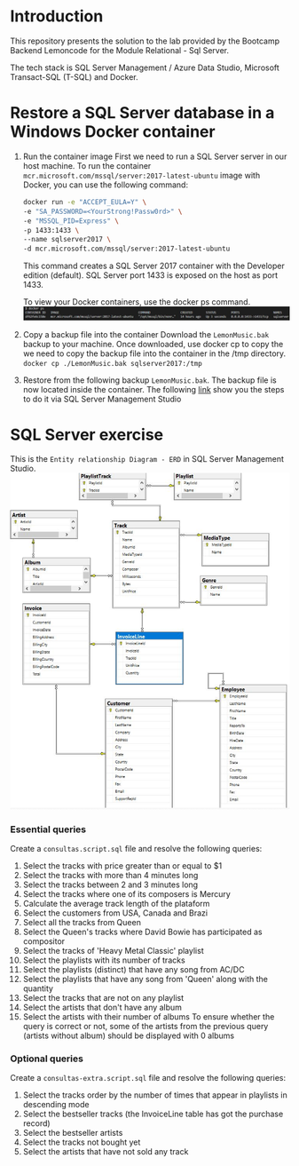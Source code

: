 # Introduction
This repository presents the solution to the lab provided by the Bootcamp Backend Lemoncode for the Module Relational - Sql Server.

The tech stack is SQL Server Management / Azure Data Studio, Microsoft Transact-SQL (T-SQL) and Docker.

# Restore a SQL Server database in a Windows Docker container
1.  Run the container image
    First we need to run a SQL Server server in our host machine. To run the container `mcr.microsoft.com/mssql/server:2017-latest-ubuntu` image with Docker, you can use the following command:
    ```Bash
    docker run -e "ACCEPT_EULA=Y" \
    -e "SA_PASSWORD=<YourStrong!Passw0rd>" \
    -e "MSSQL_PID=Express" \
    -p 1433:1433 \
    --name sqlserver2017 \
    -d mcr.microsoft.com/mssql/server:2017-latest-ubuntu
    ```
    This command creates a SQL Server 2017 container with the Developer edition (default). SQL Server port 1433 is exposed on the host as port 1433.
    
    To view your Docker containers, use the docker ps command.
    ![DockerContainer](DockerContainer.JPG)

2. Copy a backup file into the container
   Download the `LemonMusic.bak` backup to your machine. Once downloaded, use docker cp to copy the we need to copy the backup file into the container in the /tmp directory.
    `docker cp ./LemonMusic.bak sqlserver2017:/tmp`
3. Restore from the following backup `LemonMusic.bak`.
    The backup file is now located inside the container. 
    The following [link](https://github.com/Lemoncode/bootcamp-backend/tree/main/01-stack-relacional/01-sql-server/06-restore-sample-database) show you the steps to do it via SQL Server Management Studio


# SQL Server exercise
This is the `Entity relationship Diagram - ERD` in SQL Server Management Studio.
![LemonMusicDiagram](LemonMusicDiagram.JPG)

### Essential queries
Create a `consultas.script.sql` file and resolve the following queries:
1. Select the tracks with price greater than or equal to $1
2. Select the tracks with more than 4 minutes long
3. Select the tracks between 2 and 3 minutes long
4. Select the tracks where one of its composers is Mercury
5. Calculate the average track length of the plataform
6. Select the customers from USA, Canada and Brazi
7. Select all the tracks from Queen
8. Select the Queen's tracks where David Bowie has participated as compositor
9. Select the tracks of 'Heavy Metal Classic' playlist
10. Select the playlists with its number of tracks
11. Select the playlists (distinct) that have any song from AC/DC
12. Select the playlists that have any song from 'Queen' along with the quantity
13. Select the tracks that are not on any playlist
14. Select the artists that don't have any album
15. Select the artists with their number of albums
    To ensure whether the query is correct or not, some of the artists from the previous query (artists without album) should be displayed with 0 albums

### Optional queries
Create a `consultas-extra.script.sql` file and resolve the following queries:
1. Select the tracks order by the number of times that appear in playlists in descending mode
2. Select the bestseller tracks (the InvoiceLine table has got the purchase record)
3. Select the bestseller artists
4. Select the tracks not bought yet
5. Select the artists that have not sold any track